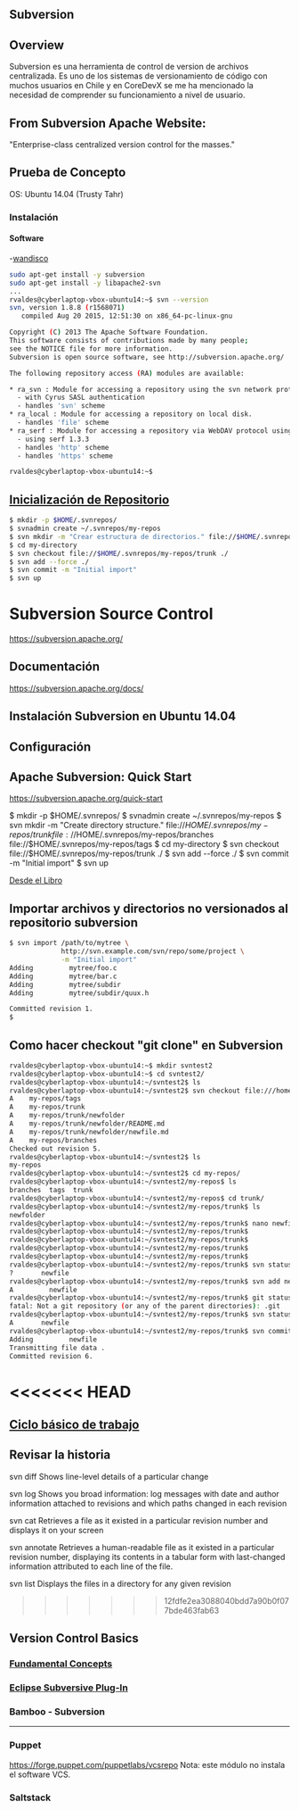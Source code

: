 
## Subversion

## Overview

Subversion es una herramienta de control de version de archivos centralizada. 
Es uno de los sistemas de versionamiento de código con muchos usuarios en Chile
y en CoreDevX se me ha mencionado la necesidad de comprender su funcionamiento 
a nivel de usuario.


## From Subversion Apache Website:

"Enterprise-class centralized version control for the masses."


## Prueba de Concepto

OS: Ubuntu 14.04 (Trusty Tahr)

### Instalación

#### Software

-[wandisco](https://www.wandisco.com/subversion/download#ubuntu)

```bash
sudo apt-get install -y subversion
sudo apt-get install -y libapache2-svn
...
rvaldes@cyberlaptop-vbox-ubuntu14:~$ svn --version
svn, version 1.8.8 (r1568071)
   compiled Aug 20 2015, 12:51:30 on x86_64-pc-linux-gnu

Copyright (C) 2013 The Apache Software Foundation.
This software consists of contributions made by many people;
see the NOTICE file for more information.
Subversion is open source software, see http://subversion.apache.org/

The following repository access (RA) modules are available:

* ra_svn : Module for accessing a repository using the svn network protocol.
  - with Cyrus SASL authentication
  - handles 'svn' scheme
* ra_local : Module for accessing a repository on local disk.
  - handles 'file' scheme
* ra_serf : Module for accessing a repository via WebDAV protocol using serf.
  - using serf 1.3.3
  - handles 'http' scheme
  - handles 'https' scheme

rvaldes@cyberlaptop-vbox-ubuntu14:~$ 
```


## [Inicialización de Repositorio](https://subversion.apache.org/quick-start)

```bash
$ mkdir -p $HOME/.svnrepos/
$ svnadmin create ~/.svnrepos/my-repos
$ svn mkdir -m "Crear estructura de directorios." file://$HOME/.svnrepos/my-repos/trunk file://$HOME/.svnrepos/my-repos/branches file://$HOME/.svnrepos/my-repos/tags
$ cd my-directory
$ svn checkout file://$HOME/.svnrepos/my-repos/trunk ./
$ svn add --force ./
$ svn commit -m "Initial import"
$ svn up
```


# Subversion Source Control 
https://subversion.apache.org/


## Documentación

https://subversion.apache.org/docs/

## Instalación Subversion en Ubuntu 14.04
## Configuración
## Apache Subversion: Quick Start

https://subversion.apache.org/quick-start

$ mkdir -p $HOME/.svnrepos/
$ svnadmin create ~/.svnrepos/my-repos
$ svn mkdir -m "Create directory structure." file://$HOME/.svnrepos/my-repos/trunk file://$HOME/.svnrepos/my-repos/branches file://$HOME/.svnrepos/my-repos/tags
$ cd my-directory
$ svn checkout file://$HOME/.svnrepos/my-repos/trunk ./
$ svn add --force ./
$ svn commit -m "Initial import"
$ svn up


[Desde el Libro](http://svnbook.red-bean.com/nightly/en/svn.intro.quickstart.html)


## Importar archivos y directorios no versionados al repositorio subversion


```bash
$ svn import /path/to/mytree \
             http://svn.example.com/svn/repo/some/project \
             -m "Initial import"
Adding         mytree/foo.c
Adding         mytree/bar.c
Adding         mytree/subdir
Adding         mytree/subdir/quux.h

Committed revision 1.
$
```

## Como hacer checkout "git clone" en Subversion

```bash
rvaldes@cyberlaptop-vbox-ubuntu14:~$ mkdir svntest2
rvaldes@cyberlaptop-vbox-ubuntu14:~$ cd svntest2/
rvaldes@cyberlaptop-vbox-ubuntu14:~/svntest2$ ls
rvaldes@cyberlaptop-vbox-ubuntu14:~/svntest2$ svn checkout file:///home/rvaldes/.svnrepos/my-repos/
A    my-repos/tags
A    my-repos/trunk
A    my-repos/trunk/newfolder
A    my-repos/trunk/newfolder/README.md
A    my-repos/trunk/newfolder/newfile.md
A    my-repos/branches
Checked out revision 5.
rvaldes@cyberlaptop-vbox-ubuntu14:~/svntest2$ ls
my-repos
rvaldes@cyberlaptop-vbox-ubuntu14:~/svntest2$ cd my-repos/
rvaldes@cyberlaptop-vbox-ubuntu14:~/svntest2/my-repos$ ls
branches  tags  trunk
rvaldes@cyberlaptop-vbox-ubuntu14:~/svntest2/my-repos$ cd trunk/
rvaldes@cyberlaptop-vbox-ubuntu14:~/svntest2/my-repos/trunk$ ls
newfolder
rvaldes@cyberlaptop-vbox-ubuntu14:~/svntest2/my-repos/trunk$ nano newfile
rvaldes@cyberlaptop-vbox-ubuntu14:~/svntest2/my-repos/trunk$ 
rvaldes@cyberlaptop-vbox-ubuntu14:~/svntest2/my-repos/trunk$ 
rvaldes@cyberlaptop-vbox-ubuntu14:~/svntest2/my-repos/trunk$ 
rvaldes@cyberlaptop-vbox-ubuntu14:~/svntest2/my-repos/trunk$ 
rvaldes@cyberlaptop-vbox-ubuntu14:~/svntest2/my-repos/trunk$ svn status
?       newfile
rvaldes@cyberlaptop-vbox-ubuntu14:~/svntest2/my-repos/trunk$ svn add newfile 
A         newfile
rvaldes@cyberlaptop-vbox-ubuntu14:~/svntest2/my-repos/trunk$ git status
fatal: Not a git repository (or any of the parent directories): .git
rvaldes@cyberlaptop-vbox-ubuntu14:~/svntest2/my-repos/trunk$ svn status
A       newfile
rvaldes@cyberlaptop-vbox-ubuntu14:~/svntest2/my-repos/trunk$ svn commit -m "Agrega archivo desde otro folder"
Adding         newfile
Transmitting file data .
Committed revision 6.
```

<<<<<<< HEAD
=======
## [Ciclo básico de trabajo](http://svnbook.red-bean.com/en/1.7/svn.tour.cycle.html)



## Revisar la historia

svn diff
Shows line-level details of a particular change

svn log
Shows you broad information: log messages with date and author information attached to revisions and which paths changed in each revision

svn cat
Retrieves a file as it existed in a particular revision number and displays it on your screen

svn annotate
Retrieves a human-readable file as it existed in a particular revision number, displaying its contents in a tabular form with last-changed information attributed to each line of the file.

svn list
Displays the files in a directory for any given revision

>>>>>>> 12fdfe2ea3088040bdd7a90b0f077bde463fab63
## Version Control Basics 
### [Fundamental Concepts](http://svnbook.red-bean.com/en/1.7/svn.basic.version-control-basics.html)




### [Eclipse Subversive Plug-In](https://eclipse.org/subversive/installation-instructions.php)

### Bamboo - Subversion
---







### Puppet

https://forge.puppet.com/puppetlabs/vcsrepo
Nota: este módulo no instala el software VCS.

### Saltstack
